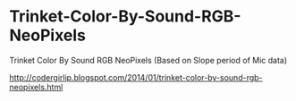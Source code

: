 Trinket-Color-By-Sound-RGB-NeoPixels
====================================

Trinket Color By Sound RGB NeoPixels (Based on Slope period of Mic data)
  
  
http://codergirljp.blogspot.com/2014/01/trinket-color-by-sound-rgb-neopixels.html
